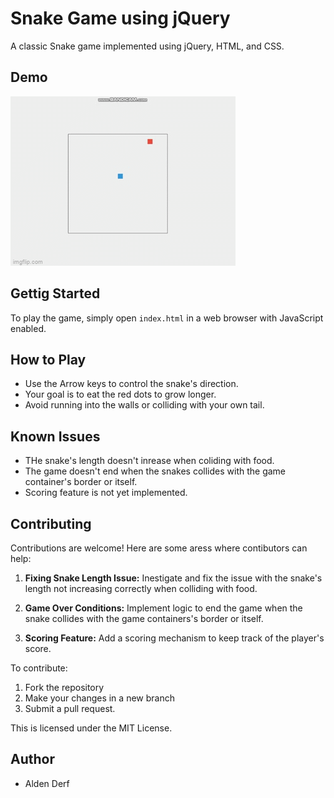 # Snake Game using jQuery

A classic Snake game implemented using jQuery, HTML, and CSS.

## Demo

![Snake Game Demo](./snake.gif)

## Gettig Started

To play the game, simply open `index.html` in a web browser with JavaScript enabled.

## How to Play

- Use the Arrow keys to control the snake's direction.
- Your goal is to eat the red dots to grow longer.
- Avoid running into the walls or colliding with your own tail.

## Known Issues

- THe snake's length doesn't inrease when coliding with food.
- The game doesn't end when the snakes collides with the game container's border or itself.
- Scoring feature is not yet implemented.

## Contributing
Contributions are welcome! Here are some aress where contibutors can help:
1. **Fixing Snake Length Issue:** Inestigate and fix the issue with the snake's length not increasing correctly when colliding with food.
2. **Game Over Conditions:** Implement logic to end the game when the snake collides with the game containers's border or itself.

3. **Scoring Feature:** Add a scoring mechanism to keep track of the player's score.

To contribute:
1. Fork the repository
2. Make your changes in a new branch
3. Submit a pull request.

 This is licensed under the MIT License.

 ## Author

 - Alden Derf